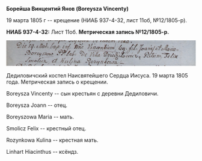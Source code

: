 **Борейша Винцентий Янов (Boreysza Vincenty)**

19 марта 1805 г -- крещение (НИАБ 937-4-32, лист 11об, №12/1805-р).

**НИАБ 937-4-32:** Лист 11об. **Метрическая запись №12/1805-р.**

![](./media/c1a37bc46d23a9c00d64bbb8d9da9a803dbbd7da.png)

Дедиловичский костел Наисвятейшего Сердца Иисуса. 19 марта 1805 года.
Метрическая запись о крещении.

Boreysza Vincenty -- сын крестьян с деревни Дедиловичи.

Boreysza Joann -- отец.

Boreyszowa Maria -- мать.

Smolicz Felix -- крестный отец.

Rozynkowa Kulina -- крестная мать.

Linhart Hiacinthus -- ксёндз.
